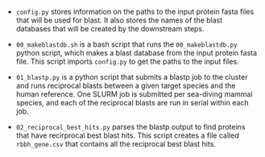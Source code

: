 - `config.py` stores information on the paths to the input protein fasta files that will be used for blast. It also stores the names of the blast databases that will be created by the downstream steps.

- `00_makeblastdb.sh` is a bash script that runs the `00_makeblastdb.py` python script, which makes a blast database from the input protein fasta file. This script imports `config.py` to get the paths to the input files.

- `01_blastp.py` is a python script that submits a blastp job to the cluster and runs reciprocal blasts between a given target species and the human reference. One SLURM job is submitted per sea-diving mammal species, and each of the reciprocal blasts are run in serial within each job.

- `02_reciprocal_best_hits.py` parses the blastp output to find proteins that have recirprocal best blast hits. This script creates a file called `rbbh_gene.csv` that contains all the reciprocal best blast hits.